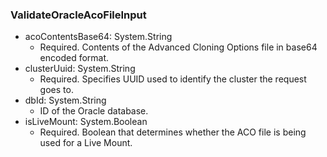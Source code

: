 ### ValidateOracleAcoFileInput
- acoContentsBase64: System.String
  - Required. Contents of the Advanced Cloning Options file in base64 encoded format.
- clusterUuid: System.String
  - Required. Specifies UUID used to identify the cluster the request goes to.
- dbId: System.String
  - ID of the Oracle database.
- isLiveMount: System.Boolean
  - Required. Boolean that determines whether the ACO file is being used for a Live Mount.

